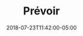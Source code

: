 ---
translationKey: "forecast"
title: "Prévoir"
date: 2018-07-23T11:42:00-05:00
description: "chart-line"
---